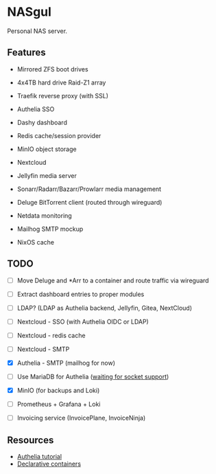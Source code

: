 # NASgul

Personal NAS server.

## Features

- Mirrored ZFS boot drives

- 4x4TB hard drive Raid-Z1 array

- Traefik reverse proxy (with SSL)

- Authelia SSO

- Dashy dashboard

- Redis cache/session provider

- MinIO object storage

- Nextcloud

- Jellyfin media server

- Sonarr/Radarr/Bazarr/Prowlarr media management

- Deluge BitTorrent client (routed through wireguard)

- Netdata monitoring

- Mailhog SMTP mockup

- NixOS cache

## TODO

- [ ] Move Deluge and *Arr to a container and route traffic via wireguard

- [ ] Extract dashboard entries to proper modules

- [ ] LDAP? (LDAP as Authelia backend, Jellyfin, Gitea, NextCloud)

- [ ] Nextcloud - SSO (with Authelia OIDC or LDAP)

- [ ] Nextcloud - redis cache

- [ ] Nextcloud - SMTP

- [x] Authelia - SMTP (mailhog for now)

- [ ] Use MariaDB for Authelia
([waiting for socket support](https://github.com/authelia/authelia/pull/3531))

- [x] MinIO (for backups and Loki)

- [ ] Prometheus + Grafana + Loki

- [ ] Invoicing service (InvoicePlane, InvoiceNinja)

## Resources

- [Authelia tutorial](https://www.smarthomebeginner.com/docker-authelia-tutorial/)
- [Declarative containers](https://blog.beardhatcode.be/2020/12/Declarative-Nixos-Containers.html)
